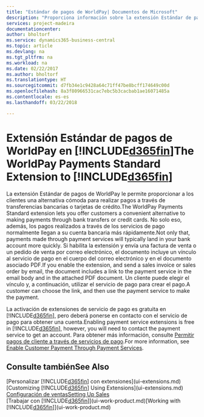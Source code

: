 ```yaml
---
title: "Estándar de pagos de WorldPay| Documentos de Microsoft"
description: "Proporciona información sobre la extensión Estándar de pagos de WorldPay"
services: project-madeira
documentationcenter: 
author: bholtorf
ms.service: dynamics365-business-central
ms.topic: article
ms.devlang: na
ms.tgt_pltfrm: na
ms.workload: na
ms.date: 02/22/2017
ms.author: bholtorf
ms.translationtype: HT
ms.sourcegitcommit: d7fb34e1c9428a64c71ff47be8bcff174649c00d
ms.openlocfilehash: 8a3f80966531cac7ebc5b3cacbab1ae16071485a
ms.contentlocale: es-es
ms.lasthandoff: 03/22/2018

---
```

# <a name="the-worldpay-payments-standard-extension-to-included365finincludesd365finlongmdmd"></a><span data-ttu-id="f0ee6-103">Extensión Estándar de pagos de WorldPay en [!INCLUDE[d365fin](includes/d365fin_long_md.md)]</span><span class="sxs-lookup"><span data-stu-id="f0ee6-103">The WorldPay Payments Standard Extension to [!INCLUDE[d365fin](includes/d365fin_long_md.md)]</span></span>
<span data-ttu-id="f0ee6-104">La extensión Estándar de pagos de WorldPay le permite proporcionar a los clientes una alternativa cómoda para realizar pagos a través de transferencias bancarias o tarjetas de crédito.</span><span class="sxs-lookup"><span data-stu-id="f0ee6-104">The WorldPay Payments Standard extension lets you offer customers a convenient alternative to making payments through bank transfers or credit cards.</span></span> <span data-ttu-id="f0ee6-105">No solo eso, además, los pagos realizados a través de los servicios de pago normalmente llegan a su cuenta bancaria más rápidamente.</span><span class="sxs-lookup"><span data-stu-id="f0ee6-105">Not only that, payments made through payment services will typically land in your bank account more quickly.</span></span>
<span data-ttu-id="f0ee6-106">Si habilita la extensión y envía una factura de venta o un pedido de venta por correo electrónico, el documento incluye un vínculo al servicio de pago en el cuerpo del correo electrónico y en el documento asociado PDF.</span><span class="sxs-lookup"><span data-stu-id="f0ee6-106">If you enable the extension, and send a sales invoice or sales order by email, the document includes a link to the payment service in the email body and in the attached PDF document.</span></span> <span data-ttu-id="f0ee6-107">Un cliente puede elegir el vínculo y, a continuación, utilizar el servicio de pago para crear el pago.</span><span class="sxs-lookup"><span data-stu-id="f0ee6-107">A customer can choose the link, and then use the payment service to make the payment.</span></span>

<span data-ttu-id="f0ee6-108">La activación de extensiones de servicio de pago es gratuita en [!INCLUDE[d365fin](includes/d365fin_md.md)], pero deberá ponerse en contacto con el servicio de pago para obtener una cuenta.</span><span class="sxs-lookup"><span data-stu-id="f0ee6-108">Enabling payment service extensions is free in [!INCLUDE[d365fin](includes/d365fin_md.md)], however, you will need to contact the payment service to get an account.</span></span> <span data-ttu-id="f0ee6-109">Para obtener más información, consulte [Permitir pagos de cliente a través de servicios de pago](sales-how-enable-payment-service-extensions.md).</span><span class="sxs-lookup"><span data-stu-id="f0ee6-109">For more information, see [Enable Customer Payment Through Payment Services](sales-how-enable-payment-service-extensions.md).</span></span>

## <a name="see-also"></a><span data-ttu-id="f0ee6-110">Consulte también</span><span class="sxs-lookup"><span data-stu-id="f0ee6-110">See Also</span></span>
<span data-ttu-id="f0ee6-111">[Personalizar [!INCLUDE[d365fin](includes/d365fin_md.md)] con extensiones](ui-extensions.md)</span><span class="sxs-lookup"><span data-stu-id="f0ee6-111">[Customizing [!INCLUDE[d365fin](includes/d365fin_md.md)] Using Extensions](ui-extensions.md)</span></span>  
[<span data-ttu-id="f0ee6-112">Configuración de ventas</span><span class="sxs-lookup"><span data-stu-id="f0ee6-112">Setting Up Sales</span></span>](sales-setup-sales.md)  
<span data-ttu-id="f0ee6-113">[Trabajar con [!INCLUDE[d365fin](includes/d365fin_md.md)]](ui-work-product.md)</span><span class="sxs-lookup"><span data-stu-id="f0ee6-113">[Working with [!INCLUDE[d365fin](includes/d365fin_md.md)]](ui-work-product.md)</span></span>
